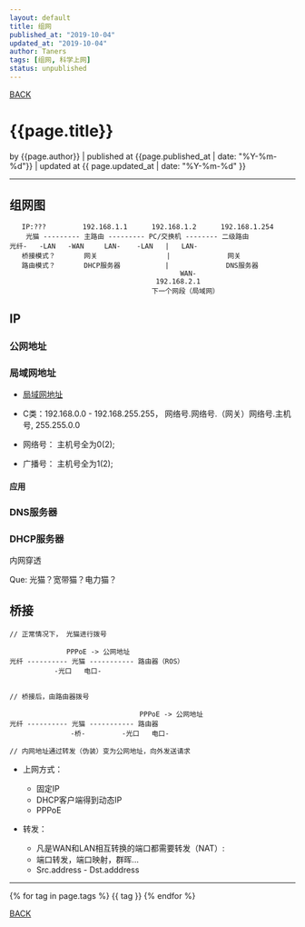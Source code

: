 ```yaml
---
layout: default
title: 组网
published_at: "2019-10-04"
updated_at: "2019-10-04"
author: Taners
tags: [组网, 科学上网]
status: unpublished
---
```



[BACK](../)

# {{page.title}}

by {{page.author}} |
published at {{page.published_at | date: "%Y-%m-%d"}} |
updated at {{ page.updated_at | date: "%Y-%m-%d" }}

---
## 组网图

       IP:???         192.168.1.1      192.168.1.2      192.168.1.254
        光猫 --------- 主路由 --------- PC/交换机 -------- 二级路由      
    光纤-   -LAN   -WAN     LAN-    -LAN   |   LAN-
       桥接模式？       网关                 |              网关
       路由模式？       DHCP服务器           |              DNS服务器  
                                              WAN-
                                        192.168.2.1     
                                       下一个网段（局域网）
 
## IP
### 公网地址

### 局域网地址
- [局域网地址](https://baike.baidu.com/item/内网ip)

- C类：192.168.0.0 - 192.168.255.255， 网络号.网络号.（网关）网络号.主机号, 255.255.0.0

- 网络号： 主机号全为0(2);

- 广播号： 主机号全为1(2);

#### 应用

### DNS服务器

### DHCP服务器

内网穿透


Que: 光猫？宽带猫？电力猫？

## 桥接

    // 正常情况下， 光猫进行拨号

                  PPPoE -> 公网地址             
    光纤 ---------- 光猫 ----------- 路由器（ROS） 
               -光口   电口-


    // 桥接后，由路由器拨号

                                    PPPoE -> 公网地址
    光纤 ---------- 光猫 ----------- 路由器 
                   -桥-         -光口   电口-
                    
    // 内网地址通过转发（伪装）变为公网地址，向外发送请求

- 上网方式：
    - 固定IP  
    - DHCP客户端得到动态IP 
    - PPPoE     

- 转发：
    - 凡是WAN和LAN相互转换的端口都需要转发（NAT）:   
    - 端口转发，端口映射，群晖...
    - Src.address - Dst.adddress
---

{% for tag in page.tags %}
  {{ tag }}
{% endfor %}

[BACK](../)
